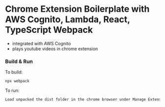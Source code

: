 # Chrome Extension Boilerplate with AWS Cognito, Lambda, React, TypeScript Webpack

- integrated with AWS Cognito
- plays youtube videos in chrome extension

### Build & Run

To build:
```sh
npx webpack
```

To run:
```sh
Load unpacked the dist folder in the chrome browser under Manage Extensions.
```